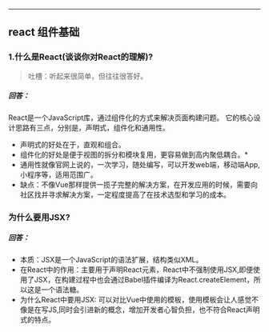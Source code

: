 ----
react 组件基础
----


### 1.什么是React(谈谈你对React的理解)?

> 吐槽：听起来很简单，但往往很答好。
>
##### 回答：
React是一个JavaScript库，通过组件化的方式来解决页面构建问题。
它的核心设计思路有三点，分别是，声明式，组件化和通用性。
* 声明式的好处在于，直观和组合。
* 组件化的好处是便于视图的拆分和模块复用，更容易做到高内聚低耦合。* 
* 通用性就像官网上说的，一次学习，随处编写，可以开发web端，移动端App,小程序等，适用范围广。
* 缺点：不像Vue那样提供一揽子完整的解决方案，在开发应用的时候，需要向社区找并寻求解决方案，一定程度提高了在技术选型和学习的成本。



### 为什么要用JSX?

##### 回答：
* 本质：JSX是一个JavaScript的语法扩展，结构类似XML。
* 在React中的作用：主要用于声明React元素，React中不强制使用JSX,即便使用了JSX，在构建过程中也会通过Babel插件编译为React.createElement，所以这是一个语法糖。
* 为什么React中要用JSX:  可以对比Vue中使用的模板，使用模板会让人感觉不像是在写JS,同时会引进新的概念，增加开发者心智负担，也不符合React声明式的特点。

